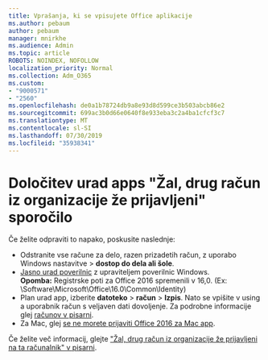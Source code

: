 ```yaml
---
title: Vprašanja, ki se vpisujete Office aplikacije
ms.author: pebaum
author: pebaum
manager: mnirkhe
ms.audience: Admin
ms.topic: article
ROBOTS: NOINDEX, NOFOLLOW
localization_priority: Normal
ms.collection: Adm_O365
ms.custom:
- "9000571"
- "2560"
ms.openlocfilehash: de0a1b78724db9a8e93d8d599ce3b503abcb86e2
ms.sourcegitcommit: 699ac3b0d66e0640f8e933eba3c2a4ba1cfcf3c7
ms.translationtype: MT
ms.contentlocale: sl-SI
ms.lasthandoff: 07/30/2019
ms.locfileid: "35938341"
---
```

# <a name="fixing-the-office-apps-sorry-another-account-from-your-organization-is-already-signed-in-message"></a>Določitev urad apps "Žal, drug račun iz organizacije že prijavljeni" sporočilo

Če želite odpraviti to napako, poskusite naslednje:

- Odstranite vse račune za delo, razen prizadetih račun, z uporabo Windows nastavitve > **dostop do dela ali šole**.
- [Jasno urad poverilnic](https://docs.microsoft.com/office/troubleshoot/error-messages/another-account-already-signed-in#step-3-clear-cached-credentials-on-the-computer) z upraviteljem poverilnic Windows.<br/>
    **Opomba:** Registrske poti za Office 2016 spremenili v 16,0. (Ex: \Software\Microsoft\Office\16.0\Common\Identity\)
- Plan urad app, izberite **datoteko** > **račun** > **Izpis**. Nato se vpišite v using a uporabnik račun s veljaven dati dovoljenje. Za podrobne informacije glej [računov v pisarni](https://support.office.com/article/accounts-in-office-628ea040-f265-49de-b986-be09c3ebf8a9).
- Za Mac, glej [se ne morete prijaviti Office 2016 za Mac app](https://docs.microsoft.com/office365/troubleshoot/authentication/sign-in-to-office-2016-for-mac-fail).

Če želite več informacij, glejte ["Žal, drug račun iz organizacije že prijavljeni na ta računalnik" v pisarni](https://docs.microsoft.com/office/troubleshoot/error-messages/another-account-already-signed-in).
